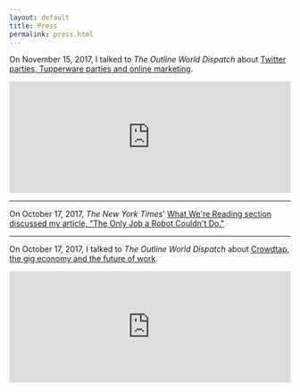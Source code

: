 ```yaml
---
layout: default
title: Press
permalink: press.html
---
```


On November 15, 2017, I talked to *The Outline World Dispatch* about [Twitter parties, Tupperware parties and online marketing](https://play.radiopublic.com/the-outline-world-dispatch-6vVRD1/ep/s1!0410ced4fd8e03299301b099ec05cfc6ab58f666).

<iframe frameborder="0" height="200" scrolling="no" src="https://embed.radiopublic.com/e?us=https:%2F%2Fplay.radiopublic.com%2Fthe-outline-world-dispatch-6vVRD1%2Fep%2Fs1!0410ced4fd8e03299301b099ec05cfc6ab58f666&if=the-outline-world-dispatch-6vVRD1&ge=s1!0410ced4fd8e03299301b099ec05cfc6ab58f666&gs=_blank" width="100%"></iframe>

---

On October 17, 2017, *The New York Times*' [What We're Reading section discussed my article, "The Only Job a Robot Couldn't Do."](https://www.nytimes.com/2017/10/17/insider/what-were-reading.html)

---

On October 17, 2017, I talked to *The Outline World Dispatch* about [Crowdtap, the gig economy and the future of work](https://play.radiopublic.com/the-outline-world-dispatch-6vVRD1/ep/s1!684bbe9b76bd6889dd32c0691d8bab27b5580d2d).

<iframe frameborder="0" height="200" scrolling="no" src="https://embed.radiopublic.com/e?us=https:%2F%2Fplay.radiopublic.com%2Fthe-outline-world-dispatch-6vVRD1%2Fep%2Fs1!684bbe9b76bd6889dd32c0691d8bab27b5580d2d&if=the-outline-world-dispatch-6vVRD1&ge=s1!684bbe9b76bd6889dd32c0691d8bab27b5580d2d&gs=_blank" width="100%"></iframe>
